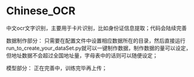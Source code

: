 # Chinese_OCR
中文ocr文字识别，主要用于卡片识别，比如身份证信息提取；代码会陆续完善

数据制作部分：
    只需要在配置文件中设置相应数据所在的目录，然后直接运行run_to_create_your_dataSet.py就可以一键制作数据，制作数据的量可以设定，但地址数据不会超过全国地址量，字母表中的话则可以随便设定；
    
模型部分：
    正在完善中，训练完毕再上传；
